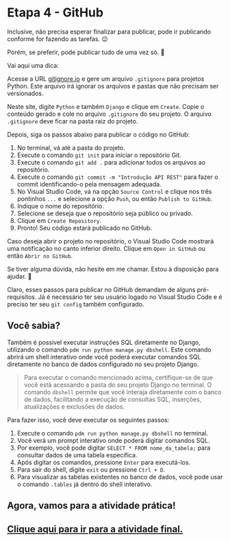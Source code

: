 # Etapa 4 - GitHub

Inclusive, não precisa esperar finalizar para publicar, pode ir publicando conforme for fazendo as tarefas. 😉

Porém, se preferir, pode publicar tudo de uma vez só. 🚀

Vai aqui uma dica:

Acesse a URL [gitignore.io](https://www.gitignore.io/) e gere um arquivo `.gitignore` para projetos Python. Este arquivo irá ignorar os arquivos e pastas que não precisam ser versionados.

Neste site, digite `Python` e também `Django` e clique em `Create`. Copie o conteúdo gerado e cole no arquivo `.gitignore` do seu projeto. O arquivo `.gitignore` deve ficar na pasta raiz do projeto.

Depois, siga os passos abaixo para publicar o código no GitHub:

1. No terminal, vá até a pasta do projeto.
2. Execute o comando `git init` para iniciar o repositório Git.
3. Execute o comando `git add .` para adicionar todos os arquivos ao repositório.
4. Execute o comando `git commit -m "Introdução API REST"` para fazer o commit identificando-o pela mensagem adequada.
5. No Visual Studio Code, vá na opção `Source Control` e clique nos três pontinhos `...` e selecione a opção `Push`, ou então `Publish to GitHub`.
6. Indique o nome do repositório.
7. Selecione se deseja que o repositório seja público ou privado.
8. Clique em `Create Repository`.
9. Pronto! Seu código estará publicado no GitHub.

Caso deseja abrir o projeto no repositório, o Visual Studio Code mostrará uma notificação no canto inferior direito. Clique em `Open in GitHub` ou então `Abrir no GitHub`.

Se tiver alguma dúvida, não hesite em me chamar. Estou à disposição para ajudar. 🤗

Claro, esses passos para publicar no GitHub demandam de alguns pré-requisitos. Já é necessário ter seu usuário logado no Visual Studio Code e é preciso ter seu `git config` também configurado.

## Você sabia?

Também é possível executar instruções SQL diretamente no Django, utilizando o comando `pdm run python manage.py dbshell`. Este comando abrirá um shell interativo onde você poderá executar comandos SQL diretamente no banco de dados configurado no seu projeto Django.

> Para executar o comando mencionado acima, certifique-se de que você está acessando a pasta do seu projeto Django no terminal. O comando `dbshell` permite que você interaja diretamente com o banco de dados, facilitando a execução de consultas SQL, inserções, atualizações e exclusões de dados.

Para fazer isso, você deve executar os seguintes passos:
1. Execute o comando `pdm run python manage.py dbshell` no terminal.
2. Você verá um prompt interativo onde poderá digitar comandos SQL.
3. Por exemplo, você pode digitar `SELECT * FROM nome_da_tabela;` para consultar dados de uma tabela específica.
4. Após digitar os comandos, pressione `Enter` para executá-los.
5. Para sair do shell, digite `exit` ou pressione `Ctrl + D`.
6. Para visualizar as tabelas existentes no banco de dados, você pode usar o comando `.tables` já dentro do shell interativo.

## Agora, vamos para a atividade prática!

## [Clique aqui para ir para a atividade final.](../etapa_05/README.md)